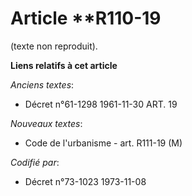# Article **R110-19

(texte non reproduit).

**Liens relatifs à cet article**

_Anciens textes_:

  - Décret n°61-1298 1961-11-30 ART. 19

_Nouveaux textes_:

  - Code de l'urbanisme - art. R111-19 (M)

_Codifié par_:

  - Décret n°73-1023 1973-11-08
